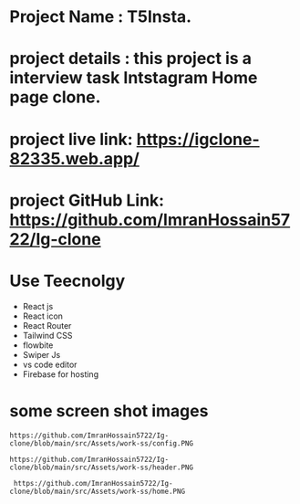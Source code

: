 # Project Name : T5Insta.
# project details : this project is a interview task Intstagram Home page clone.

# project live link: https://igclone-82335.web.app/

# project GitHub Link: https://github.com/ImranHossain5722/Ig-clone
# Use Teecnolgy
 * React js
 * React icon
 * React Router
 * Tailwind CSS
 * flowbite
 * Swiper Js
 * vs code editor
 * Firebase for hosting

# some screen shot images 

    https://github.com/ImranHossain5722/Ig-clone/blob/main/src/Assets/work-ss/config.PNG

    https://github.com/ImranHossain5722/Ig-clone/blob/main/src/Assets/work-ss/header.PNG

     https://github.com/ImranHossain5722/Ig-clone/blob/main/src/Assets/work-ss/home.PNG
   

